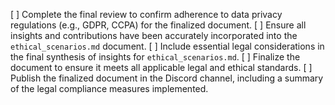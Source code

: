 [ ] Complete the final review to confirm adherence to data privacy regulations (e.g., GDPR, CCPA) for the finalized document.
[ ] Ensure all insights and contributions have been accurately incorporated into the `ethical_scenarios.md` document.
[ ] Include essential legal considerations in the final synthesis of insights for `ethical_scenarios.md`.
[ ] Finalize the document to ensure it meets all applicable legal and ethical standards.
[ ] Publish the finalized document in the Discord channel, including a summary of the legal compliance measures implemented.